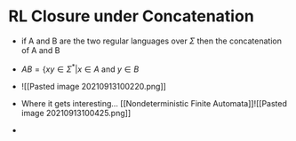 # RL Closure under Concatenation

* if A and B are the two regular languages over $\Sigma$ then the concatenation of A and B 
* $AB=\{xy\in\Sigma^* |x\in A$ and $y\in B$
* ![[Pasted image 20210913100220.png]]


* Where it gets interesting... [[Nondeterministic Finite Automata]]![[Pasted image 20210913100425.png]]
* 
